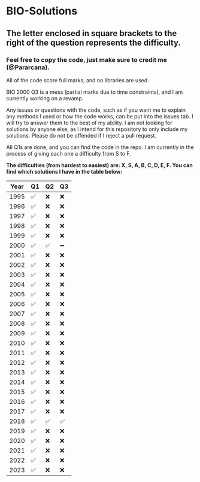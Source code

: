 # BIO-Solutions

## The letter enclosed in square brackets to the right of the question represents the difficulty.

### Feel free to copy the code, just make sure to credit me (@Pararcana).

All of the code score full marks, and no libraries are used.

BIO 2000 Q3 is a mess (partial marks due to time constraints), and I am currently working on a revamp.

Any issues or questions with the code, such as if you want me to explain any methods I used or how the code works, can be put into the issues tab. I will try to answer them to the best of my ability. I am not looking for solutions by anyone else, as I intend for this repository to only include my solutions. Please do not be offended if I reject a pull request.

All Q1s are done, and you can find the code in the repo. I am currently in the process of giving each one a difficulty from S to F.

**The difficulties (from hardest to easiest) are: X, S, A, B, C, D, E, F. You can find which solutions I have in the table below:**

|Year| Q1| Q2| Q3|
|---|---|---|---|
|1995|✅|❌|❌|
|1996|✅|❌|❌|
|1997|✅|❌|❌|
|1998|✅|❌|❌|
|1999|✅|❌|❌|
|2000|✅|✅|➖|
|2001|✅|❌|❌|
|2002|✅|❌|❌|
|2003|✅|❌|❌|
|2004|✅|❌|❌|
|2005|✅|❌|❌|
|2006|✅|❌|❌|
|2007|✅|❌|❌|
|2008|✅|❌|❌|
|2009|✅|❌|❌|
|2010|✅|❌|❌|
|2011|✅|❌|❌|
|2012|✅|❌|❌|
|2013|✅|❌|❌|
|2014|✅|❌|❌|
|2015|✅|❌|❌|
|2016|✅|❌|❌|
|2017|✅|❌|❌|
|2018|✅|✅|✅|
|2019|✅|❌|❌|
|2020|✅|❌|❌|
|2021|✅|❌|❌|
|2022|✅|❌|❌|
|2023|✅|❌|❌|
